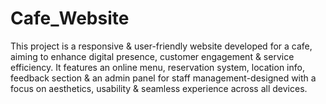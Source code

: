# Cafe_Website
This project is a responsive & user-friendly website developed for a cafe, aiming to enhance digital presence, customer engagement & service efficiency. It features an online menu, reservation system, location info, feedback section & an admin panel for staff management-designed with a focus on aesthetics, usability & seamless experience across all devices.
